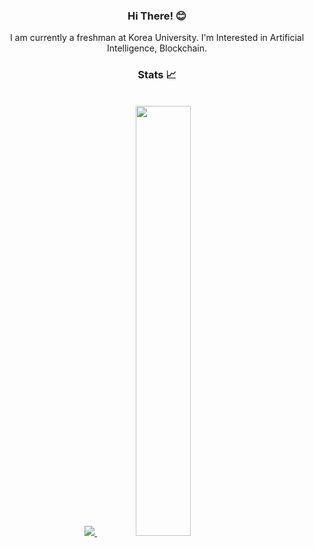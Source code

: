 
<h3 align="center">Hi There! 😊</h2>
<div align="center">I am currently a freshman at Korea University. I'm Interested in Artificial Intelligence, Blockchain.</div>
<h3 align="center">Stats 📈</h2>

<br>
<div align="center">
   <a href="s">
    <img src="https://github-readme-stats.vercel.app/api/top-langs/?username=sori2&exclude_repo=sori2.github.io&layout=compact&theme=dark" />
  </a>
  <a href="s">
    <img src="https://github-readme-stats.vercel.app/api?username=sori2&theme=dark&show_icons=true" width="42%" />
  </a>
</div>
<!--
**sori2/sori2** is a ✨ _special_ ✨ repository because its `README.md` (this file) appears on your GitHub profile.

Here are some ideas to get you started:

- 🔭 I’m currently working on ...
- 🌱 I’m currently learning ...
- 👯 I’m looking to collaborate on ...
- 🤔 I’m looking for help with ...
- 💬 Ask me about ...
- 📫 How to reach me: ...
- 😄 Pronouns: ...
- ⚡ Fun fact: ...
-->
